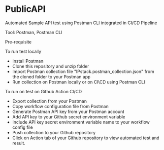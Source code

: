 # PublicAPI
Automated Sample API test using Postman CLI integrated in CI/CD Pipeline

Tool: Postman, Postman CLI

Pre-requisite

To run test locally
- Install Postman
- Clone this repository and unzip folder
- Import Postman collection file "IPstack.postman_collection.json" from the cloned folder to your Postman app
- Run collection on Postman locally or on CI\CD using Postman CLI


To run on test on Github Action CI/CD
- Export collection from your Postman
- Copy workflow configuration file from Postman
- Generate Postman API key from your Postman account
- Add API key to your Github secret environment variable
- Include API key secret environment variable name to your workflow config file
- Push collection to your Github repository
- Click on Action tab of your Github repository to view automated test and result.




